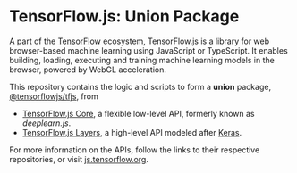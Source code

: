 # TensorFlow.js: Union Package

A part of the [TensorFlow](https://www.tensorflow.org) ecosystem,
TensorFlow.js is a library for web browser-based machine learning using
JavaScript or TypeScript. It enables building, loading, executing and training
machine learning models in the browser, powered by WebGL acceleration.

This repository contains the logic and scripts to form a **union** package,
[@tensorflowjs/tfjs](https://www.npmjs.com/package/@tensorflow/tfjs), from

- [TensorFlow.js Core](https://github.com/tensorflow/tfjs-core),
  a flexible low-level API, formerly known as *deeplearn.js*.
- [TensorFlow.js Layers](https://github.com/tensorflow/tfjs-layers),
  a high-level API modeled after [Keras](https://keras.io/).

For more information on the APIs, follow the links to their respective
repositories, or visit [js.tensorflow.org](https://js.tensorflow.org).